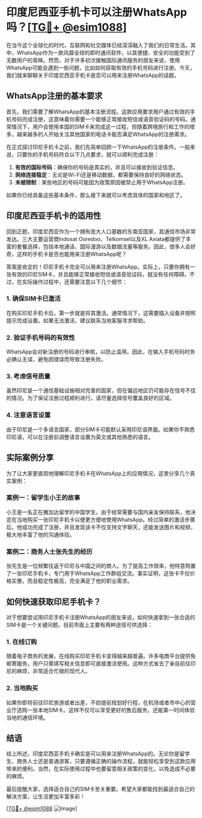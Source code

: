 # 印度尼西亚手机卡可以注册WhatsApp吗？[[TG💪+ @esim1088](https://t.me/s/esim1088)]

在当今这个全球化的时代，互联网和社交媒体已经深深融入了我们的日常生活。其中，WhatsApp作为一款风靡全球的即时通讯软件，以其便捷、安全的功能受到了无数用户的青睐。然而，对于许多初次接触国际通讯服务的朋友来说，使用WhatsApp可能会遇到一些问题，比如如何获取有效的手机号码进行注册。今天，我们就来聊聊关于印度尼西亚手机卡是否可以用来注册WhatsApp的话题。

## WhatsApp注册的基本要求

首先，我们需要了解WhatsApp的基本注册流程。这款应用要求用户通过有效的手机号码完成注册，这意味着你需要一个能够正常接收短信或语音验证码的号码。通常情况下，用户会使用本国的SIM卡来完成这一过程，但随着跨境旅行和工作的增多，越来越多的人开始关注其他国家的电话卡能否满足WhatsApp的注册需求。

在正式探讨印尼手机卡之前，我们先简单回顾一下WhatsApp的注册条件。一般来说，只要你的手机号码符合以下几点要求，就可以顺利完成注册：

1. **有效的国际号码**：确保你的号码是真实的，并且可以接收到验证信息。
2. **网络连接稳定**：无论是Wi-Fi还是移动数据，都需要保持良好的网络状态。
3. **未被限制**：某些地区的号码可能因为政策原因被禁止用于WhatsApp注册。

如果你已经具备这些基本条件，那么接下来就可以考虑具体的国家和地区了。

## 印度尼西亚手机卡的适用性

回到正题，印度尼西亚作为一个拥有庞大人口基数的东南亚国家，其通信市场非常发达。三大主要运营商Indosat Ooredoo、Telkomsel以及XL Axiata都提供了丰富的套餐选择，包括本地通话、国际漫游以及数据流量等服务。因此，很多人会好奇，这样的手机卡是否也能用来注册WhatsApp呢？

答案是肯定的！印尼手机卡完全可以用来注册WhatsApp。实际上，只要你拥有一张有效的印尼SIM卡，并且能够正常接收短信或语音验证码，就没有任何障碍。不过，在实际操作过程中，还需要注意以下几个细节：

### 1. 确保SIM卡已激活
在购买印尼手机卡后，第一步就是将其激活。通常情况下，这需要插入设备并按照提示完成设置。如果无法激活，建议联系当地客服寻求帮助。

### 2. 验证手机号码的有效性
WhatsApp会对新注册的号码进行审核，以防止滥用。因此，在输入手机号码时务必确认无误，避免因错误而导致注册失败。

### 3. 考虑信号质量
虽然印尼是一个通信基础设施相对完善的国家，但在偏远地区仍可能存在信号不佳的情况。为了保证注册过程顺利进行，请尽量选择信号覆盖良好的区域。

### 4. 注意语言设置
由于印尼是一个多语言国家，部分SIM卡可能默认采用印尼语界面。如果你不熟悉印尼语，可以在注册前调整语言设置为英文或其他熟悉的语言。

## 实际案例分享

为了让大家更直观地理解印尼手机卡在WhatsApp上的应用情况，这里分享几个真实案例：

### 案例一：留学生小王的故事
小王是一名正在雅加达留学的中国学生。由于经常需要与国内亲友保持联系，他决定在当地购买一张印尼手机卡以便更方便地使用WhatsApp。经过简单的激活步骤后，他成功完成了注册，并且发现该卡不仅支持文字聊天，还能发送图片和视频，极大地丰富了他的沟通体验。

### 案例二：商务人士张先生的经历
张先生是一位频繁往返于印尼与中国之间的商人。为了提高工作效率，他特意购置了一张印尼手机卡，专门用于WhatsApp工作群组交流。事实证明，这张卡不仅价格实惠，而且稳定性极高，完全满足了他的职业需求。

## 如何快速获取印尼手机卡？

对于想要尝试用印尼手机卡注册WhatsApp的朋友来说，如何快速拿到一张合适的SIM卡是一个关键问题。目前市面上主要有两种途径可供选择：

### 1. 在线订购
随着电子商务的发展，在线购买印尼手机卡变得越来越普遍。许多电商平台提供免邮寄服务，用户只需填写相关信息即可直接激活使用。这种方式省去了亲自前往印尼的麻烦，非常适合忙碌的现代人。

### 2. 当地购买
如果你即将前往印尼旅游或者出差，不妨提前规划好行程，在机场或者市中心的营业厅选购一张本地SIM卡。这样不仅可以享受更好的售后服务，还能第一时间体验当地的通信环境。

## 结语

综上所述，印度尼西亚手机卡确实是可以用来注册WhatsApp的。无论你是留学生、商务人士还是普通游客，只要遵循正确的操作流程，就能轻松享受到这款应用带来的便利。当然，在实际使用过程中也要留意相关政策的变化，以免造成不必要的麻烦。

最后提醒大家，选择适合自己的SIM卡至关重要。希望大家都能找到最适合自己的解决方案，让生活更加丰富多彩！

[[TG💪+ @esim1088](https://t.me/s/esim1088) ![Image](https://i.postimg.cc/4NQfJmqS/Snipaste-2025-05-13-00-14-12.png)]
